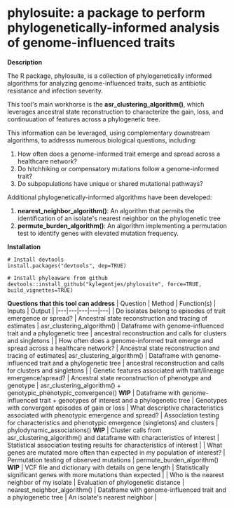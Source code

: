 # phylosuite: a package to perform phylogenetically-informed analysis of genome-influenced traits

**Description**

The R package, phylosuite, is a collection of phylogenetically informed algorithms for analyzing genome-influenced traits, such as antibiotic resistance and infection severity. 

This tool's main workhorse is the **asr_clustering_algorithm()**, which leverages ancestral state reconstruction to characterize the gain, loss, and continuuation of features across a phylogenetic tree. 

This information can be leveraged, using complementary downstream algorithms, to addresss numerous biological questions, including: 
1. How often does a genome-informed trait emerge and spread across a healthcare network?
2. Do hitchhiking or compensatory mutations follow a genome-informed trait?
3. Do subpopulations have unique or shared mutational pathways?  

Additional phylogenetically-informed algorithms have been developed:
1. **nearest_neighbor_algorithm()**: An algorithm that permits the identification of an isolate's nearest neighbor on the phylogenetic tree
2. **permute_burden_algorithm()**: An algorithm implementing a permutation test to identify genes with elevated mutation frequency. 
 
**Installation**
```
# Install devtools
install.packages("devtools", dep=TRUE)

# Install phyloaware from github
devtools::install_github("kylegontjes/phylosuite", force=TRUE, build_vignettes=TRUE)
```

**Questions that this tool can address**
| Question | Method | Function(s) | Inputs | Output |
|---|---|---|---|---|
| Do isolates belong to episodes of trait emergence or spread? | Ancestral state reconstruction and tracing of estimates | asr_clustering_algorithm() | Dataframe with genome-influenced trait and a phylogenetic tree | ancestral reconstruction and calls for clusters and singletons | 
| How often does a genome-informed trait emerge and spread across a healthcare network? | Ancestral state reconstruction and tracing of estimates| asr_clustering_algorithm() | Dataframe with genome-influenced trait and a phylogenetic tree | ancestral reconstruction and calls for clusters and singletons | 
| Genetic features associated with trait/lineage emergence/spread? | Ancestral state reconstruction of phenotype and genotype | asr_clustering_algorithm() + genotypic_phenotypic_convergence() **WIP** | Dataframe with genome-influenced trait + genotypes of interest and a phylogenetic tree | Genotypes with convergent episodes of gain or loss 
| What descriptive characteristics associated with phenotypic emergence and spread? | Association testing for characteristics and phenotypic emergence (singletons) and clusters | phylodynamic_associations() **WIP** | Cluster calls from asr_clustering_algorithm() and dataframe with characteristics of interest | Statistical association testing results for characteristics of interest | 
| What genes are mutated more often than expected in my population of interest? | Permutation testing of observed mutations | permute_burden_algorithm() **WIP** | VCF file and dictionary with details on gene length | Statistically significant genes with more mutations than expected | 
| Who is the nearest neighbor of my isolate | Evaluation of phylogenetic distance | nearest_neighbor_algorithm() | Dataframe with genome-influenced trait and a phylogenetic tree | An isolate's nearest neighbor |  